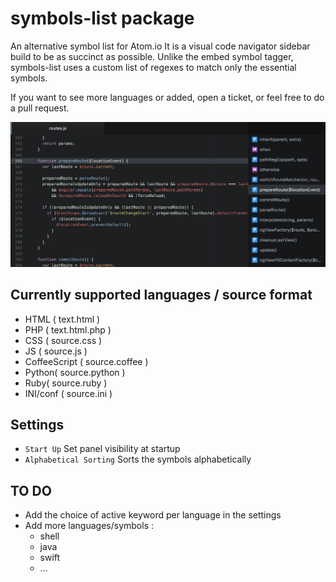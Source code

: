 # symbols-list package

An alternative symbol list for Atom.io
It is a visual code navigator sidebar build to be as succinct as possible.
Unlike the embed symbol tagger, symbols-list uses a custom list of regexes to match only the essential symbols.

If you want to see more languages or added, open a ticket, or feel free to do a pull request.

![Symbols List](https://raw.githubusercontent.com/7ute/symbols-list/master/package_screenshot.png)

## Currently supported languages / source format
* HTML ( text.html )
* PHP ( text.html.php )
* CSS ( source.css )
* JS ( source.js )
* CoffeeScript ( source.coffee )
* Python( source.python )
* Ruby( source.ruby )
* INI/conf ( source.ini )

## Settings
* `Start Up` Set panel visibility at startup
* `Alphabetical Sorting` Sorts the symbols alphabetically

## TO DO
* Add the choice of active keyword per language in the settings
* Add more languages/symbols :
  * shell
  * java
  * swift
  * …

